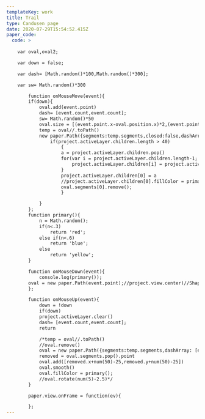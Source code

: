 ```yaml
---
templateKey: work
title: Trail
type: Candusen page
date: 2020-07-29T15:54:52.415Z
paper_code:
  code: >
    
    var oval,oval2;

    var down = false;

    var dash= [Math.random()*100,Math.random()*300];

    var sw= Math.random()*300

    	function onMouseMove(event){
        if(down){
        	oval.add(event.point)
    		dash= [event.count,event.count];
    		sw= Math.random()*50
    		oval.size = [(event.point.x-oval.position.x)*2,(event.point.y-oval.position.y)*2]
    		temp = oval//.toPath()
    		new paper.Path({segments:temp.segments,closed:false,dashArray: dash,strokeColor: primary(),strokeWidth:sw})
    			if(project.activeLayer.children.length > 40)
    				{
    				a = project.activeLayer.children.pop()
    				for(var i = project.activeLayer.children.length-1; i > -1;i--){
    					project.activeLayer.children[i] = project.activeLayer.children[i-1]
    				}
    				project.activeLayer.children[0] = a
    				//project.activeLayer.children[0].fillColor = primary();
    				oval.segments[0].remove();
    				}

    		}
    	};
    	function primary(){
    		n = Math.random();
    		if(n<.3)
    			return 'red';
    		else if(n<.6)
    			return 'blue';
    		else
    		 	return 'yellow';
    	}

    	function onMouseDown(event){
    		console.log(primary());
        oval = new paper.Path(event.point);//project.view.center)//Shape.Ellipse(project.view.center);
    	};

    	function onMouseUp(event){
    		down = !down
    		if(down)
    		project.activeLayer.clear()
    		dash= [event.count,event.count];
    		return

    		/*temp = oval//.toPath()
    		//oval.remove()
    		oval = new paper.Path({segments:temp.segments,dashArray: [event.count,event.count],strokeColor: primary(),strokeWidth:30})
    		removed = oval.segments.pop().point
    		oval.add([removed.x+num(50)-25,removed.y+num(50)-25])
    		oval.smooth()
    		oval.fillColor = primary();
    		//oval.rotate(num(5)-2.5)*/
    	}

    	paper.view.onFrame = function(ev){

    	};
---
```

